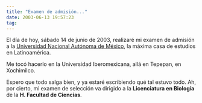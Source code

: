 ```yaml
---
title: "Examen de admisión..."
date: 2003-06-13 19:57:23
tag: 
---
```

<p>El día de hoy, sábado 14 de junio de 2003, realizaré mi examen de admisión a la <a href="http://web.archive.org/web/20030719200405/http://unam.mx/">Universidad Nacional Autónoma de México</a>, la máxima casa de estudios en Latinoamérica.</p>

<p>Me tocó hacerlo en la Universidad Iberomexicana, allá en Tepepan, en Xochimilco.</p>

<p>Espero que todo salga bien, y ya estaré escribiendo qué tal estuvo todo. Ah, por cierto, mi examen de selección va dirigido a la <strong>Licenciatura en Biología</strong> de la <strong>H. Facultad de Ciencias</strong>.</p>
